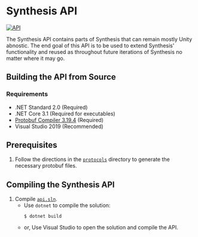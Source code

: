 # Synthesis API
[![API](https://github.com/Autodesk/synthesis/actions/workflows/API.yml/badge.svg?branch=master)](https://github.com/Autodesk/synthesis/actions/workflows/API.yml)

The Synthesis API contains parts of Synthesis that can remain mostly Unity abnostic. The end goal of this API is to be used to extend Synthesis'
functionality and reused as throughout future iterations of Synthesis no matter where it may go.

<!--
## Using the API in Your Project
### Adding the API Nuget Package
To use the API in your project, simply add the [Autodesk.Synthesis.Module.API](https://www.nuget.org/packages/Autodesk.Synthesis.Module.API/) NuGet package into your .NET Class Library project. Some example modules can be found in the [modules](/modules/) directory in this repository. Note: A VS template for automating this process is underway.
### Importing Your Module Into Synthesis
1. Open your module project solution in Visual Studio.
2. Build the solution from the Visual Studio toolbar.
3. Set up the modules by running one of the following scripts:
	- For Windows users, run `update_modules.ps1` using PowerShell.
	- Linux and Mac scripts are under construction.
-->
## Building the API from Source
### Requirements
- .NET Standard 2.0 (Required)
- .NET Core 3.1 (Required for executables)
- [Protobuf Compiler 3.19.4](https://github.com/protocolbuffers/protobuf/releases/tag/v3.19.4) (Required)
- Visual Studio 2019 (Recommended)
## Prerequisites
1. Follow the directions in the [`protocols`](/protocols) directory to generate the necessary protobuf files.
## Compiling the Synthesis API
1. Compile [`api.sln`](/api/api.sln).
	- Use `dotnet` to compile the solution:
		```
		$ dotnet build
		```
	- or, Use Visual Studio to open the solution and compile the API.
